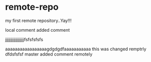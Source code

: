 # remote-repo
my first remote repository..Yay!!!

local comment added comment

jjjjjjjjjjjjjjjjjjfsfsfsfsfs  

  aaaaaaaaaaaaaaaaagdgdgdfaaaaaaaaaaa
  this was changed remptrly
dfdsfsfsf master added comment remotely
